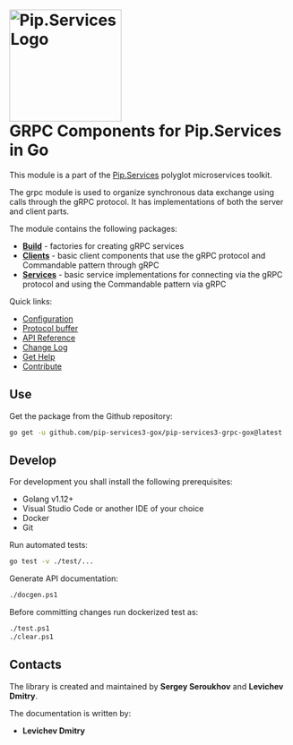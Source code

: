 # <img src="https://uploads-ssl.webflow.com/5ea5d3315186cf5ec60c3ee4/5edf1c94ce4c859f2b188094_logo.svg" alt="Pip.Services Logo" width="200"> <br/> GRPC Components for Pip.Services in Go

This module is a part of the [Pip.Services](http://pipservices.org) polyglot microservices toolkit.

The grpc module is used to organize synchronous data exchange using calls through the gRPC protocol. It has implementations of both the server and client parts.

The module contains the following packages:

- [**Build**](https://godoc.org/github.com/pip-services3-gox/pip-services3-grpc-gox/build) - factories for creating gRPC services
- [**Clients**](https://godoc.org/github.com/pip-services3-gox/pip-services3-grpc-gox/clients) - basic client components that use the gRPC protocol and Commandable pattern through gRPC
- [**Services**](https://godoc.org/github.com/pip-services3-gox/pip-services3-grpc-gox/services) - basic service implementations for connecting via the gRPC protocol and using the Commandable pattern via gRPC

<a name="links"></a> Quick links:

* [Configuration](https://www.pipservices.org/recipies/configuration)
* [Protocol buffer](https://github.com/pip-services3-gox/pip-services3-grpc-gox/blob/master/protos/commandable.proto)
* [API Reference](https://godoc.org/github.com/pip-services3-gox/pip-services3-grpc-gox/)
* [Change Log](CHANGELOG.md)
* [Get Help](https://www.pipservices.org/community/help)
* [Contribute](https://www.pipservices.org/community/contribute)


## Use

Get the package from the Github repository:
```bash
go get -u github.com/pip-services3-gox/pip-services3-grpc-gox@latest
```

## Develop

For development you shall install the following prerequisites:
* Golang v1.12+
* Visual Studio Code or another IDE of your choice
* Docker
* Git

Run automated tests:
```bash
go test -v ./test/...
```

Generate API documentation:
```bash
./docgen.ps1
```

Before committing changes run dockerized test as:
```bash
./test.ps1
./clear.ps1
```

## Contacts

The library is created and maintained by **Sergey Seroukhov** and **Levichev Dmitry**.

The documentation is written by:
- **Levichev Dmitry**
